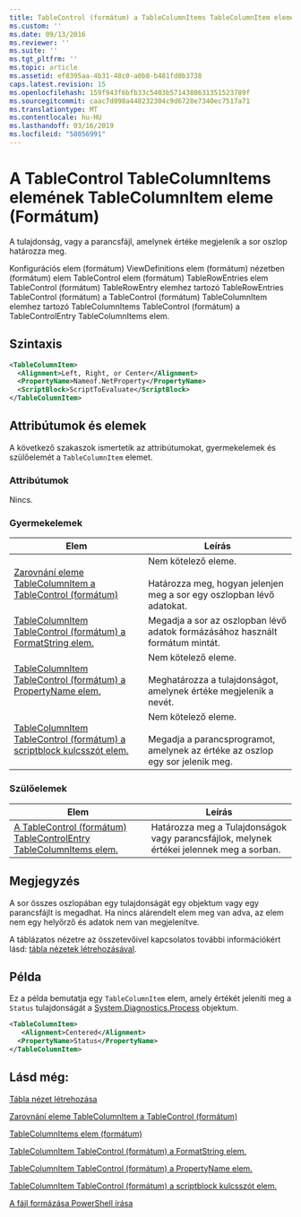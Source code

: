 ```yaml
---
title: TableControl (formátum) a TableColumnItems TableColumnItem eleme |} A Microsoft Docs
ms.custom: ''
ms.date: 09/13/2016
ms.reviewer: ''
ms.suite: ''
ms.tgt_pltfrm: ''
ms.topic: article
ms.assetid: ef8395aa-4b31-48c0-a0b8-b481fd0b3738
caps.latest.revision: 15
ms.openlocfilehash: 159f943f6bfb33c5403b5714380631351523789f
ms.sourcegitcommit: caac7d098a448232304c9d6728e7340ec7517a71
ms.translationtype: MT
ms.contentlocale: hu-HU
ms.lasthandoff: 03/16/2019
ms.locfileid: "58056991"
---
```

# <a name="tablecolumnitem-element-for-tablecolumnitems-for-tablecontrol-format"></a>A TableControl TableColumnItems elemének TableColumnItem eleme (Formátum)

A tulajdonság, vagy a parancsfájl, amelynek értéke megjelenik a sor oszlop határozza meg.

Konfigurációs elem (formátum) ViewDefinitions elem (formátum) nézetben (formátum) elem TableControl elem (formátum) TableRowEntries elem TableControl (formátum) TableRowEntry elemhez tartozó TableRowEntries TableControl (formátum) a TableControl (formátum) TableColumnItem elemhez tartozó TableColumnItems TableControl (formátum) a TableControlEntry TableColumnItems elem.

## <a name="syntax"></a>Szintaxis

```xml
<TableColumnItem>
  <Alignment>Left, Right, or Center</Alignment>
  <PropertyName>Nameof.NetProperty</PropertyName>
  <ScriptBlock>ScriptToEvaluate</ScriptBlock>
</TableColumnItem>
```

## <a name="attributes-and-elements"></a>Attribútumok és elemek

A következő szakaszok ismertetik az attribútumokat, gyermekelemek és szülőelemét a `TableColumnItem` elemet.

### <a name="attributes"></a>Attribútumok

Nincs.

### <a name="child-elements"></a>Gyermekelemek

|Elem|Leírás|
|-------------|-----------------|
|[Zarovnání eleme TableColumnItem a TableControl (formátum)](./alignment-element-for-tablecolumnitem-for-tablecontrol-format.md)|Nem kötelező eleme.<br /><br /> Határozza meg, hogyan jelenjen meg a sor egy oszlopban lévő adatokat.|
|[TableColumnItem TableControl (formátum) a FormatString elem.](./formatstring-element-for-tablecolumnitem-for-tablecontrol-format.md)|Megadja a sor az oszlopban lévő adatok formázásához használt formátum mintát.|
|[TableColumnItem TableControl (formátum) a PropertyName elem.](./propertyname-element-for-tablecolumnitem-for-tablecontrol-format.md)|Nem kötelező eleme.<br /><br /> Meghatározza a tulajdonságot, amelynek értéke megjelenik a nevét.|
|[TableColumnItem TableControl (formátum) a scriptblock kulcsszót elem.](./scriptblock-element-for-tablecolumnitem-for-tablecontrol-format.md)|Nem kötelező eleme.<br /><br /> Megadja a parancsprogramot, amelynek az értéke az oszlop egy sor jelenik meg.|

### <a name="parent-elements"></a>Szülőelemek

|Elem|Leírás|
|-------------|-----------------|
|[A TableControl (formátum) TableControlEntry TableColumnItems elem.](./tablecolumnitems-element-for-tablerowentry-for-tablecontrol-format.md)|Határozza meg a Tulajdonságok vagy parancsfájlok, melynek értékei jelennek meg a sorban.|

## <a name="remarks"></a>Megjegyzés

A sor összes oszlopában egy tulajdonságát egy objektum vagy egy parancsfájlt is megadhat. Ha nincs alárendelt elem meg van adva, az elem nem egy helyőrző és adatok nem van megjelenítve.

A táblázatos nézetre az összetevőivel kapcsolatos további információkért lásd: [tábla nézetek létrehozásával](./creating-a-table-view.md).

## <a name="example"></a>Példa

Ez a példa bemutatja egy `TableColumnItem` elem, amely értékét jeleníti meg a `Status` tulajdonságát a [System.Diagnostics.Process](/dotnet/api/System.Diagnostics.Process) objektum.

```xml
<TableColumnItem>
   <Alignment>Centered</Alignment>
  <PropertyName>Status</PropertyName>
</TableColumnItem>

```

## <a name="see-also"></a>Lásd még:

[Tábla nézet létrehozása](./creating-a-table-view.md)

[Zarovnání eleme TableColumnItem a TableControl (formátum)](./alignment-element-for-tablecolumnitem-for-tablecontrol-format.md)

[TableColumnItems elem (formátum)](./tablecolumnitems-element-for-tablerowentry-for-tablecontrol-format.md)

[TableColumnItem TableControl (formátum) a FormatString elem.](./formatstring-element-for-tablecolumnitem-for-tablecontrol-format.md)

[TableColumnItem TableControl (formátum) a PropertyName elem.](./propertyname-element-for-tablecolumnitem-for-tablecontrol-format.md)

[TableColumnItem TableControl (formátum) a scriptblock kulcsszót elem.](./scriptblock-element-for-tablecolumnitem-for-tablecontrol-format.md)

[A fájl formázása PowerShell írása](./writing-a-powershell-formatting-file.md)
